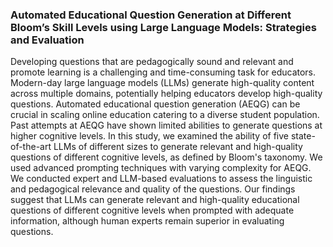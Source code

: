 ### Automated Educational Question Generation at Different Bloom’s Skill Levels using Large Language Models: Strategies and Evaluation

Developing questions that are pedagogically sound and relevant and promote learning is a challenging and time-consuming task for educators. Modern-day large language models (LLMs) generate high-quality content across multiple domains, potentially helping educators develop high-quality questions. Automated educational question generation (AEQG) can be crucial in scaling online education catering to a diverse student population. Past attempts at AEQG have shown limited abilities to generate questions at higher cognitive levels. In this study, we examined the ability of five state-of-the-art LLMs of different sizes to generate relevant and high-quality questions of different cognitive levels, as defined by Bloom's taxonomy. We used advanced prompting techniques with varying complexity for AEQG. We conducted expert and LLM-based evaluations to assess the linguistic and pedagogical relevance and quality of the questions. Our findings suggest that LLMs can generate relevant and high-quality educational questions of different cognitive levels when prompted with adequate information, although human experts remain superior in evaluating questions.
